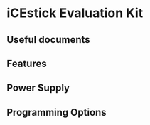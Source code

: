 # iCEstick Evaluation Kit

## Useful documents

## Features

## Power Supply

## Programming Options

